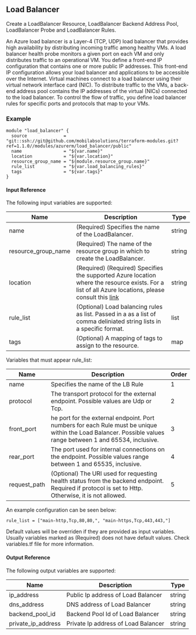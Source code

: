 ## Load Balancer
Create a LoadBalancer Resource, LoadBalancer Backend Address Pool, LoadBalancer Probe and LoadBalancer Rules.

An Azure load balancer is a Layer-4 (TCP, UDP) load balancer that provides high availability by distributing incoming traffic among healthy VMs. A load balancer health probe monitors a given port on each VM and only distributes traffic to an operational VM.
You define a front-end IP configuration that contains one or more public IP addresses. This front-end IP configuration allows your load balancer and applications to be accessible over the Internet.
Virtual machines connect to a load balancer using their virtual network interface card (NIC). To distribute traffic to the VMs, a back-end address pool contains the IP addresses of the virtual (NICs) connected to the load balancer.
To control the flow of traffic, you define load balancer rules for specific ports and protocols that map to your VMs.


### Example
```hcl
module "load_balancer" {
  source              = "git::ssh://git@github.com/mobilabsolutions/terraform-modules.git?ref=1.1.0//modules/azurerm/load_balancer/public"
  name                = "${var.name}"
  location            = "${var.location}"
  resource_group_name = "${module.resource_group.name}"
  rule_list           = "${var.load_balancing_rules}"
  tags                = "${var.tags}"
}
```

#### Input Reference
The following input variables are supported:

Name | Description | Type 
----------------- | --------- | -------- 
name | (Required) Specifies the name of the LoadBalancer. | string
resource_group_name | (Required) The name of the resource group in which to create the LoadBalancer. | string
location | (Required)  (Required) Specifies the supported Azure location where the resource exists. For a list of all Azure locations, please consult this [link](https://azure.microsoft.com/en-us/regions/) | string 
rule_list | (Optional) Load balancing rules as list. Passed in a as a list of comma deliniated string lists in a specific format. | list
tags | (Optional) A mapping of tags to assign to the resource. | map

Variables that must appear rule_list:

Name | Description | Order 
----------------- | --------- | -------- 
name | Specifies the name of the LB Rule | 1
protocol |  The transport protocol for the external endpoint. Possible values are Udp or Tcp. | 2
front_port | he port for the external endpoint. Port numbers for each Rule must be unique within the Load Balancer. Possible values range between 1 and 65534, inclusive. | 3 
rear_port | The port used for internal connections on the endpoint. Possible values range between 1 and 65535, inclusive. | 4
request_path | (Optional) The URI used for requesting health status from the backend endpoint. Required if protocol is set to Http. Otherwise, it is not allowed. | 5

An example configuration can be seen below:

```hcl
rule_list = ["main-http,Tcp,80,80,", "main-https,Tcp,443,443,"]
```

Default values will be overriden if they are provided as input variables. Usually variables marked as (Required) does not have default values. Check variables.tf file for more information.


#### Output Reference
The following output variables are supported:

Name | Description | Type
----------------- | --------- | --------
ip_address | Public Ip address of Load Balancer | string
dns_address | DNS address of Load Balancer | string
backend_pool_id | Backend Pool Id of Load Balancer | string
private_ip_address | Private Ip address of Load Balancer | string